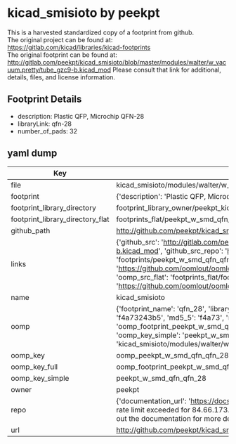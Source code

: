 # kicad_smisioto by peekpt  
This is a harvested standardized copy of a footprint from github.  
The original project can be found at:  
https://gitlab.com/kicad/libraries/kicad-footprints  
The original footprint can be found at:
http://gitlab.com/peekpt/kicad_smisioto/blob/master/modules/walter/w_vacuum.pretty/tube_gzc9-b.kicad_mod
Please consult that link for additional, details, files, and license information.  
## Footprint Details
* description: Plastic QFP, Microchip QFN-28  
* libraryLink: qfn-28  
* number_of_pads: 32  
## yaml dump  
| Key | Value |  
| --- | --- |  
| file | kicad_smisioto/modules/walter/w_smd_qfn.pretty/qfn-28.kicad_mod |  
| footprint | {'description': 'Plastic QFP, Microchip QFN-28', 'libraryLink': 'qfn-28', 'number_of_pads': 32} |  
| footprint_library_directory | footprint_library_owner/peekpt_kicad_smisioto |  
| footprint_library_directory_flat | footprints_flat/peekpt_w_smd_qfn_qfn_28/working |  
| github_path | http://github.com/peekpt/kicad_smisioto/blob/master/modules/walter/w_smd_qfn.pretty/qfn-28.kicad_mod |  
| links | {'github_src': 'http://gitlab.com/peekpt/kicad_smisioto/blob/master/modules/walter/w_vacuum.pretty/tube_gzc9-b.kicad_mod', 'github_src_repo': 'https://gitlab.com/kicad/libraries/kicad-footprints', 'oomp_bot': 'footprints/peekpt_w_smd_qfn_qfn_28/working', 'oomp_bot_github': 'https://github.com/oomlout/oomlout_oomp_footprint_bot/tree/main/footprints/peekpt_w_smd_qfn_qfn_28/working', 'oomp_src_flat': 'footprints_flat/footprints_flat/peekpt_w_smd_qfn_qfn_28/working', 'oomp_src_flat_github': 'https://github.com/oomlout/oomlout_oomp_footprint_src/tree/main/footprints_flat/peekpt_w_smd_qfn_qfn_28/working'} |  
| name | kicad_smisioto |  
| oomp | {'footprint_name': 'qfn_28', 'library_name': 'w_smd_qfn', 'md5': 'f4a73243b5ee27225c83142f6d0647a3', 'md5_10': 'f4a73243b5', 'md5_5': 'f4a73', 'md5_6': 'f4a732', 'oomp_key': 'oomp_peekpt_w_smd_qfn_qfn_28', 'oomp_key_extra': 'oomp_footprint_peekpt_w_smd_qfn_qfn_28', 'oomp_key_full': 'oomp_footprint_peekpt_w_smd_qfn_qfn_28_f4a732', 'oomp_key_simple': 'peekpt_w_smd_qfn_qfn_28', 'original_filename': 'kicad_smisioto/modules/walter/w_smd_qfn.pretty/qfn-28.kicad_mod', 'owner_name': 'peekpt'} |  
| oomp_key | oomp_peekpt_w_smd_qfn_qfn_28 |  
| oomp_key_full | oomp_footprint_peekpt_w_smd_qfn_qfn_28 |  
| oomp_key_simple | peekpt_w_smd_qfn_qfn_28 |  
| owner | peekpt |  
| repo | {'documentation_url': 'https://docs.github.com/rest/overview/resources-in-the-rest-api#rate-limiting', 'message': "API rate limit exceeded for 84.66.173.59. (But here's the good news: Authenticated requests get a higher rate limit. Check out the documentation for more details.)"} |  
| url | http://github.com/peekpt/kicad_smisioto |  

